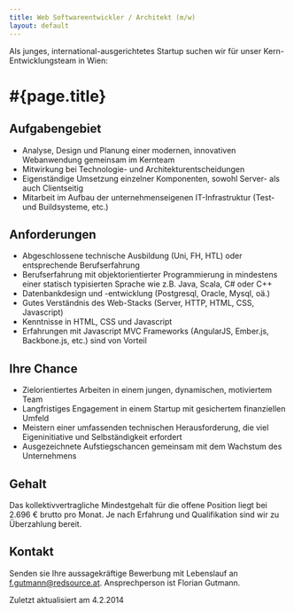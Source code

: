 ```yaml
---
title: Web Softwareentwickler / Architekt (m/w)
layout: default
---
```


Als junges, international-ausgerichtetes Startup suchen wir für unser Kern-Entwicklungsteam in Wien:

#{page.title}
=============

Aufgabengebiet
--------------

* Analyse, Design und Planung einer modernen, innovativen Webanwendung gemeinsam im Kernteam
* Mitwirkung bei Technologie- und Architekturentscheidungen
* Eigenständige Umsetzung einzelner Komponenten, sowohl Server- als auch Clientseitig
* Mitarbeit im Aufbau der unternehmenseigenen IT-Infrastruktur (Test- und Buildsysteme, etc.)

Anforderungen
-------------

* Abgeschlossene technische Ausbildung (Uni, FH, HTL) oder entsprechende Berufserfahrung
* Berufserfahrung mit objektorientierter Programmierung in mindestens einer statisch typisierten Sprache wie z.B. Java, Scala, C# oder  C++
* Datenbankdesign und -entwicklung (Postgresql, Oracle, Mysql, oä.)
* Gutes Verständnis des Web-Stacks (Server, HTTP, HTML, CSS, Javascript)
* Kenntnisse in HTML, CSS und Javascript
* Erfahrungen mit Javascript MVC Frameworks (AngularJS, Ember.js, Backbone.js, etc.) sind von Vorteil

Ihre Chance
-----------

* Zielorientiertes Arbeiten in einem jungen, dynamischen, motiviertem Team
* Langfristiges Engagement in einem Startup mit gesichertem finanziellen Umfeld
* Meistern einer umfassenden technischen Herausforderung, die viel Eigeninitiative und Selbständigkeit erfordert
* Ausgezeichnete Aufstiegschancen gemeinsam mit dem Wachstum des Unternehmens

Gehalt
------

Das kollektivvertragliche Mindestgehalt für die offene Position liegt bei 2.696 € brutto pro Monat. Je nach Erfahrung und Qualifikation sind wir zu Überzahlung bereit.

Kontakt
-------

Senden sie Ihre aussagekräftige Bewerbung mit Lebenslauf an [f.gutmann@redsource.at](mailto:f.gutmann@redsource.at). Ansprechperson ist Florian Gutmann.

<p class="last-updated">Zuletzt aktualisiert am 4.2.2014</p>

